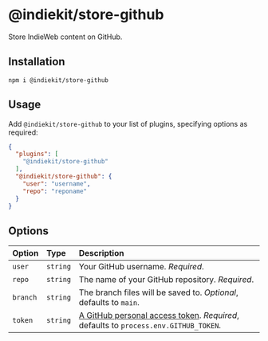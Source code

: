 # @indiekit/store-github

Store IndieWeb content on GitHub.

## Installation

`npm i @indiekit/store-github`

## Usage

Add `@indiekit/store-github` to your list of plugins, specifying options as required:

```json
{
  "plugins": [
    "@indiekit/store-github"
  ],
  "@indiekit/store-github": {
    "user": "username",
    "repo": "reponame"
  }
}
```

## Options

| Option | Type | Description |
| :----- | :--- | :---------- |
| `user` | `string` | Your GitHub username. *Required*. |
| `repo` | `string` | The name of your GitHub repository. *Required*. |
| `branch` | `string` | The branch files will be saved to. *Optional*, defaults to `main`. |
| `token` | `string` | [A GitHub personal access token][pat]. *Required*, defaults to `process.env.GITHUB_TOKEN`. |

[pat]: https://docs.github.com/en/authentication/keeping-your-account-and-data-secure/creating-a-personal-access-token
